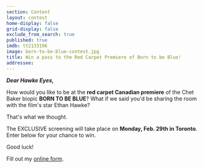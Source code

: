 ```yaml
---
section: Content
layout: contest
home-display: false
grid-display: false
exclude_from_search: true
published: true
imdb: tt2133196
image: born-to-be-blue-contest.jpg
title: Win a pass to the Red Carpet Premiere of Born to be Blue!
addressee: 
---
```

**_Dear Hawke Eyes,_**

How would you like to be at the **red carpet Canadian premiere** of the Chet Baker biopic **BORN TO BE BLUE**? What if we said you'd be sharing the room with the film's star Ethan Hawke?

That's what we thought.

The EXCLUSIVE screening will take place on **Monday, Feb. 29th in Toronto**. Enter below for your chance to win.

Good luck!

<div id="wufoo-rqb19b51p4ciki">
Fill out my <a href="https://dearcastandcrew.wufoo.com/forms/rqb19b51p4ciki">online form</a>.
</div>
<script type="text/javascript">var rqb19b51p4ciki;(function(d, t) {
var s = d.createElement(t), options = {
'userName':'dearcastandcrew',
'formHash':'rqb19b51p4ciki',
'autoResize':true,
'height':'467',
'async':true,
'host':'wufoo.com',
'header':'hide',
'ssl':true};
s.src = ('https:' == d.location.protocol ? 'https://' : 'http://') + 'www.wufoo.com/scripts/embed/form.js';
s.onload = s.onreadystatechange = function() {
var rs = this.readyState; if (rs) if (rs != 'complete') if (rs != 'loaded') return;
try { rqb19b51p4ciki = new WufooForm();rqb19b51p4ciki.initialize(options);rqb19b51p4ciki.display(); } catch (e) {}};
var scr = d.getElementsByTagName(t)[0], par = scr.parentNode; par.insertBefore(s, scr);
})(document, 'script');</script>



